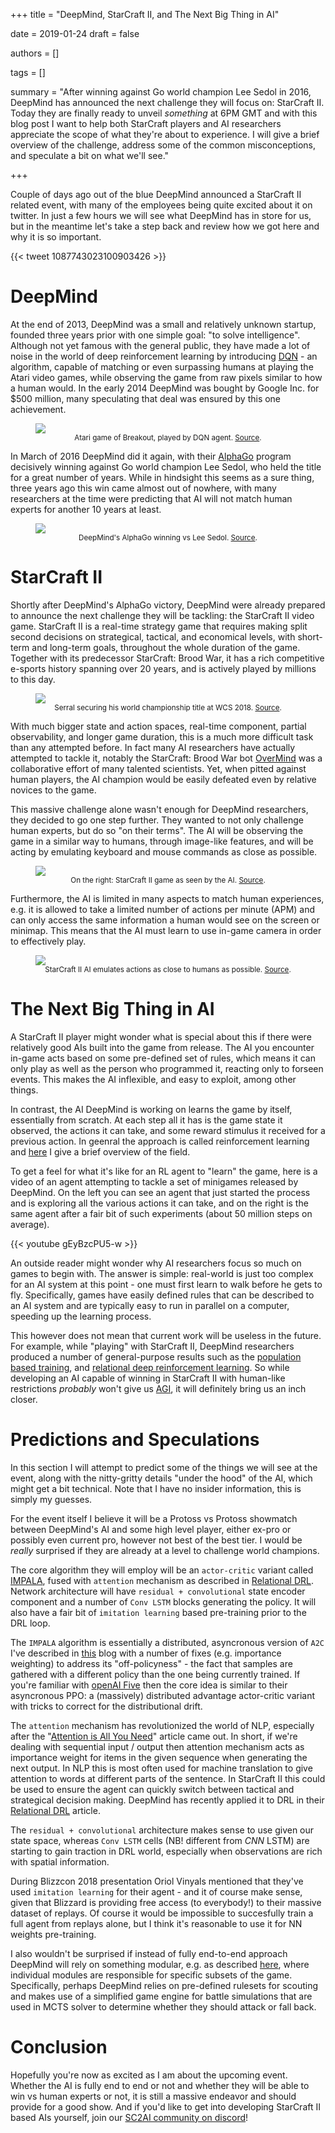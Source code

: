 +++
title = "DeepMind, StarCraft II, and The Next Big Thing in AI"

date = 2019-01-24
draft = false

authors = []

tags = []

summary = "After winning against Go world champion Lee Sedol in 2016, DeepMind has announced the  next challenge they will focus on: StarCraft II. Today they are finally ready to unveil *something* at 6PM GMT and with this blog post I want to help both StarCraft players and AI researchers appreciate the scope of what they're about to experience. I will give a brief overview of the challenge, address some of the common misconceptions, and speculate a bit on what we'll see."

+++

Couple of days ago out of the blue DeepMind announced a StarCraft II related event, with many of the employees being quite excited about it on twitter. In just a few hours we will see what DeepMind has in store for us, but in the meantime let's take a step back and review how we got here and why it is so important.

{{< tweet 1087743023100903426 >}}

# DeepMind

At the end of 2013, DeepMind was a small and relatively unknown startup, founded three years prior with one simple goal: "to solve intelligence". Although not yet famous with the general public, they have made a lot of noise in the world of deep reinforcement learning by introducing [DQN](https://deepmind.com/research/dqn/) - an algorithm, capable of matching or even surpassing humans at playing the Atari video games, while observing the game from raw pixels similar to how a human would. In the early 2014 DeepMind was bought by Google Inc. for $500 million, many speculating that deal was ensured by this one achievement.

<figure>
  <img src="https://raw.githubusercontent.com/kuz/DeepMind-Atari-Deep-Q-Learner/master/gifs/breakout.gif"  />
  <figcaption style="text-align: center;">
      <small>Atari game of Breakout, played by DQN agent. <a href="https://github.com/kuz/DeepMind-Atari-Deep-Q-Learner">Source</a>.</small>
  </figcaption>
</figure>

In March of 2016 DeepMind did it again, with their [AlphaGo](https://deepmind.com/research/alphago/) program decisively winning against Go world champion Lee Sedol, who held the title for a great number of years. While in hindsight this seems as a sure thing, three years ago this win came almost out of nowhere, with many researchers at the time were predicting that AI will not match human experts for another 10 years at least.

<figure>
  <img src="https://i.imgur.com/NNIEdt5.jpg"  />
  <figcaption style="text-align: center;">
      <small>DeepMind's AlphaGo winning vs Lee Sedol. <a href="https://www.engadget.com/2016/03/12/watch-alphago-vs-lee-sedol-round-3-live-right-now/">Source</a>.</small>
  </figcaption>
</figure>

# StarCraft II

Shortly after DeepMind's AlphaGo victory, DeepMind were already prepared to announce the next challenge they will be tackling: the StarCraft II video game. StarCraft II is a real-time strategy game that requires making split second decisions on strategical, tactical, and economical levels, with short-term and long-term goals, throughout the whole duration of the game. Together with its predecessor StarCraft: Brood War, it has a rich competitive e-sports history spanning over 20 years, and is actively played by millions to this day.

<figure>
  <img src="https://i.imgur.com/yaOixgL.png"  />
  <figcaption style="text-align: center;">
      <small>Serral securing his world championship title at WCS 2018. <a href="https://youtu.be/ZO9kqMGK190">Source</a>.</small>
  </figcaption>
</figure>

With much bigger state and action spaces, real-time component, partial observability, and longer game duration, this is a much more difficult task than any attempted before. In fact many AI researchers have actually attempted to tackle it, notably the StarCraft: Brood War bot [OverMind](https://arstechnica.com/gaming/2011/01/skynet-meets-the-swarm-how-the-berkeley-overmind-won-the-2010-starcraft-ai-competition/) was a collaborative effort of many talented scientists. Yet, when pitted against human players, the AI champion would be easily defeated even by relative novices to the game.

This massive challenge alone wasn't enough for DeepMind researchers, they decided to go one step further. They wanted to not only challenge human experts, but do so "on their terms". The AI will be observing the game in a similar way to humans, through image-like features, and will be acting by emulating keyboard and mouse commands as close as possible.

<figure>
  <img src="https://i.imgur.com/9FQkrkJ.jpg"  />
  <figcaption style="text-align: center;">
      <small>On the right: StarCraft II game as seen by the AI. <a href="https://deepmind.com/blog/deepmind-and-blizzard-open-starcraft-ii-ai-research-environment/">Source</a>.</small>
  </figcaption>
</figure>

Furthermore, the AI is limited in many aspects to match human experiences, e.g. it is allowed to take a limited number of actions per minute (APM) and can only access the same information a human would see on the screen or minimap. This means that the AI must learn to use in-game camera in order to effectively play.

<figure>
  <img src="https://storage.googleapis.com/deepmind-live-cms/documents/Oriol-Fig-Anim-170809-Optimised-r03.gif"  />
  <figcaption style="text-align: center;">
      <small>StarCraft II AI emulates actions as close to humans as possible. <a href="https://deepmind.com/blog/deepmind-and-blizzard-open-starcraft-ii-ai-research-environment/">Source</a>.</small>
  </figcaption>
</figure>

# The Next Big Thing in AI

A StarCraft II player might wonder what is special about this if there were relatively good AIs built into the game from release. The AI you encounter in-game acts based on some pre-defined set of rules, which means it can only play as well as the person who programmed it, reacting only to forseen events. This makes the AI inflexible, and easy to exploit, among other things. 

In contrast, the AI DeepMind is working on learns the game by itself, essentially from scratch. At each step all it has is the game state it observed, the actions it can take, and some reward stimulus it received for a previous action. In geenral the approach is called reinforcement learning and [here](http://inoryy.com/post/tensorflow2-deep-reinforcement-learning/) I give a brief overview of the field.

To get a feel for what it's like for an RL agent to "learn" the game, here is a video of an agent attempting to tackle a set of minigames released by DeepMind. On the left you can see an agent that just started the process and is exploring all the various actions it can take, and on the right is the same agent after a fair bit of such experiments (about 50 million steps on average).

{{< youtube gEyBzcPU5-w >}}
<br/>

An outside reader might wonder why AI researchers focus so much on games to begin with. The answer is simple: real-world is just too complex for an AI system at this point - one must first learn to walk before he gets to fly. Specifically, games have easily defined rules that can be described to an AI system and are typically easy to run in parallel on a computer, speeding up the learning process.

This however does not mean that current work will be useless in the future. For example, while "playing" with StarCraft II, DeepMind researchers produced a number of general-purpose results such as the [population based training](https://deepmind.com/blog/population-based-training-neural-networks/), and [relational deep reinforcement learning](https://openreview.net/forum?id=HkxaFoC9KQ). So while developing an AI capable of winning in StarCraft II with human-like restrictions *probably* won't give us [AGI](https://en.wikipedia.org/wiki/Artificial_general_intelligence), it will definitely bring us an inch closer.


# Predictions and Speculations

In this section I will attempt to predict some of the things we will see at the event, along with the nitty-gritty details "under the hood" of the AI, which might get a bit technical. Note that I have no insider information, this is simply my guesses.

For the event itself I believe it will be a Protoss vs Protoss showmatch between DeepMind's AI and some high level player, either ex-pro or possibly even current pro, however not best of the best tier. I would be *really* surprised if they are already at a level to challenge world champions.

The core algorithm they will employ will be an `actor-critic` variant called [IMPALA](https://deepmind.com/blog/impala-scalable-distributed-deeprl-dmlab-30/), fused with `attention` mechanism as described in [Relational DRL](https://openreview.net/forum?id=HkxaFoC9KQ). Network architecture will have `residual + convolutional` state encoder component and a number of `Conv LSTM` blocks generating the policy. It will also have a fair bit of `imitation learning` based pre-training prior to the DRL loop.

The `IMPALA` algorithm is essentially a distributed, asyncronous version of `A2C` I've described in [this](http://inoryy.com/post/tensorflow2-deep-reinforcement-learning/) blog with a number of fixes (e.g. importance weighting) to address its "off-policyness" - the fact that samples are gathered with a different policy than the one being currently trained. If you're familiar with [openAI Five](https://blog.openai.com/openai-five/) then the core idea is similar to their asyncronous PPO: a (massively) distributed advantage actor-critic variant with tricks to correct for the distributional drift.

The `attention` mechanism has revolutionized the world of NLP, especially after the "[Attention is All You Need](https://arxiv.org/abs/1706.03762)" article came out. In short, if we're dealing with sequential input / output then attention mechanism acts as importance weight for items in the given sequence when generating the next output. In NLP this is most often used for machine translation to give attention to words at different parts of the sentence. In StarCraft II this could be used to ensure the agent can quickly switch between tactical and strategical decision making. DeepMind has recently applied it to DRL in their [Relational DRL](https://openreview.net/forum?id=HkxaFoC9KQ) article. 

The `residual + convolutional` architecture makes sense to use given our state space, whereas `Conv LSTM` cells (NB! different from *CNN* LSTM) are starting to gain traction in DRL world, especially when observations are rich with spatial information.

During Blizzcon 2018 presentation Oriol Vinyals mentioned that they've used `imitation learning` for their agent - and it of course make sense, given that Blizzard is providing free access (to everybody!) to their massive dataset of replays. Of course it would be impossible to succesfully train a full agent from replays alone, but I think it's reasonable to use it for NN weights pre-training.

I also wouldn't be surprised if instead of fully end-to-end approach DeepMind will rely on something modular, e.g. as described [here](https://arxiv.org/abs/1811.03555), where individual modules are responsible for specific subsets of the game. Specifically, perhaps DeepMind relies on pre-defined rulesets for scouting and makes use of a simplified game engine for battle simulations that are used in MCTS solver to determine whether they should attack or fall back.

# Conclusion

Hopefully you're now as excited as I am about the upcoming event. Whether the AI is fully end to end or not and whether they will be able to win vs human experts or not, it is still a massive endeavor and should provide for a good show. And if you'd like to get into developing StarCraft II based AIs yourself, join our [SC2AI community on discord](https://discordapp.com/invite/Emm5Ztz)!
